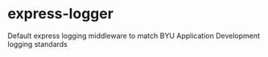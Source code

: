 # express-logger
Default express logging middleware to match BYU Application Development logging standards
